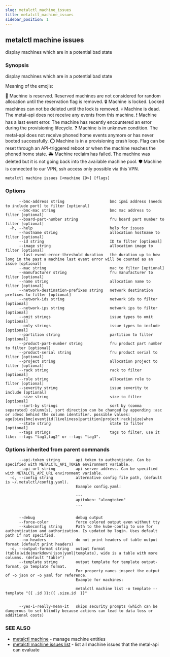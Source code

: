 ```yaml
---
slug: metalctl_machine_issues
title: metalctl_machine_issues
sidebar_position: 1
---
```


## metalctl machine issues

display machines which are in a potential bad state

### Synopsis

display machines which are in a potential bad state

Meaning of the emojis:

🚧 Machine is reserved. Reserved machines are not considered for random allocation until the reservation flag is removed.
🔒 Machine is locked. Locked machines can not be deleted until the lock is removed.
💀 Machine is dead. The metal-api does not receive any events from this machine.
❗ Machine has a last event error. The machine has recently encountered an error during the provisioning lifecycle.
❓ Machine is in unknown condition. The metal-api does not receive phoned home events anymore or has never booted successfully.
⭕ Machine is in a provisioning crash loop. Flag can be reset through an API-triggered reboot or when the machine reaches the phoned home state.
🚑 Machine reclaim has failed. The machine was deleted but it is not going back into the available machine pool.
🛡 Machine is connected to our VPN, ssh access only possible via this VPN.


```
metalctl machine issues [<machine ID>] [flags]
```

### Options

```
      --bmc-address string                    bmc ipmi address (needs to include port) to filter [optional]
      --bmc-mac string                        bmc mac address to filter [optional]
      --board-part-number string              fru board part number to filter [optional]
  -h, --help                                  help for issues
      --hostname string                       allocation hostname to filter [optional]
      --id string                             ID to filter [optional]
      --image string                          allocation image to filter [optional]
      --last-event-error-threshold duration   the duration up to how long in the past a machine last event error will be counted as an issue [optional]
      --mac string                            mac to filter [optional]
      --manufacturer string                   fru manufacturer to filter [optional]
      --name string                           allocation name to filter [optional]
      --network-destination-prefixes string   network destination prefixes to filter [optional]
      --network-ids string                    network ids to filter [optional]
      --network-ips string                    network ips to filter [optional]
      --omit strings                          issue types to omit [optional]
      --only strings                          issue types to include [optional]
      --partition string                      partition to filter [optional]
      --product-part-number string            fru product part number to filter [optional]
      --product-serial string                 fru product serial to filter [optional]
      --project string                        allocation project to filter [optional]
      --rack string                           rack to filter [optional]
      --role string                           allocation role to filter [optional]
      --severity string                       issue severity to include [optional]
      --size string                           size to filter [optional]
      --sort-by strings                       sort by (comma separated) column(s), sort direction can be changed by appending :asc or :desc behind the column identifier. possible values: age|bios|bmc|event|id|liveliness|partition|project|rack|size|when
      --state string                          state to filter [optional]
      --tags strings                          tags to filter, use it like: --tags "tag1,tag2" or --tags "tag3".
```

### Options inherited from parent commands

```
      --api-token string       api token to authenticate. Can be specified with METALCTL_API_TOKEN environment variable.
      --api-url string         api server address. Can be specified with METALCTL_API_URL environment variable.
  -c, --config string          alternative config file path, (default is ~/.metalctl/config.yaml).
                               Example config.yaml:
                               
                               ---
                               apitoken: "alongtoken"
                               ...
                               
                               
      --debug                  debug output
      --force-color            force colored output even without tty
      --kubeconfig string      Path to the kube-config to use for authentication and authorization. Is updated by login. Uses default path if not specified.
      --no-headers             do not print headers of table output format (default print headers)
  -o, --output-format string   output format (table|wide|markdown|json|yaml|template), wide is a table with more columns. (default "table")
      --template string        output template for template output-format, go template format.
                               For property names inspect the output of -o json or -o yaml for reference.
                               Example for machines:
                               
                               metalctl machine list -o template --template "{{ .id }}:{{ .size.id  }}"
                               
                               
      --yes-i-really-mean-it   skips security prompts (which can be dangerous to set blindly because actions can lead to data loss or additional costs)
```

### SEE ALSO

* [metalctl machine](./metalctl_machine.md)	 - manage machine entities
* [metalctl machine issues list](./metalctl_machine_issues_list.md)	 - list all machine issues that the metal-api can evaluate

